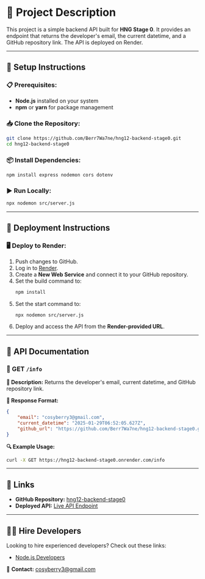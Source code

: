 # 📌 Project Description

This project is a simple backend API built for **HNG Stage 0**. It provides an endpoint that returns the developer's email, the current datetime, and a GitHub repository link. The API is deployed on Render.

---

## 🚀 Setup Instructions

### 📋 Prerequisites:
- **Node.js** installed on your system
- **npm** or **yarn** for package management

### 📥 Clone the Repository:
```bash
git clone https://github.com/Berr7Wa7ne/hng12-backend-stage0.git
cd hng12-backend-stage0
```

### 📦 Install Dependencies:
```bash
npm install express nodemon cors dotenv
```

### ▶️ Run Locally:
```bash
npx nodemon src/server.js
```

---

## 🚀 Deployment Instructions

### 🖥️ Deploy to Render:
1. Push changes to GitHub.
2. Log in to [Render](https://render.com/).
3. Create a **New Web Service** and connect it to your GitHub repository.
4. Set the build command to:
   ```bash
   npm install
   ```
5. Set the start command to:
   ```bash
   npx nodemon src/server.js
   ```
6. Deploy and access the API from the **Render-provided URL**.

---

## 📡 API Documentation

### 🔹 GET `/info`

**📝 Description:**
Returns the developer's email, current datetime, and GitHub repository link.

**📄 Response Format:**
```json
{
    "email": "cosyberry3@gmail.com",
    "current_datetime": "2025-01-29T06:52:05.627Z",
    "github_url": "https://github.com/Berr7Wa7ne/hng12-backend-stage0.git"
}
```

**🔍 Example Usage:**
```bash
curl -X GET https://hng12-backend-stage0.onrender.com/info
```

---

## 🔗 Links

- **GitHub Repository:** [hng12-backend-stage0](https://github.com/Berr7Wa7ne/hng12-backend-stage0.git)
- **Deployed API:** [Live API Endpoint](https://hng12-backend-stage0.onrender.com/info)

---

## 👨‍💻 Hire Developers

Looking to hire experienced developers? Check out these links:

- [Node.js Developers](https://hng.tech/hire/nodejs-developers)

📧 **Contact:** cosyberry3@gmail.com


